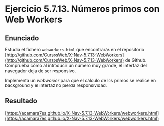 # Ejercicio 5.7.13. Números primos con Web Workers
## Enunciado
Estudia el fichero `webworkers.html` que encontrarás en el repositorio [http://github.com/CursosWeb/X-Nav-5.7.13-WebWorkers](http://github.com/CursosWeb/X-Nav-5.7.13-WebWorkers) de Github. Comprueba cómo al introducir un número muy grande, el interfaz del navegador deja de ser responsivo.

Implementa un _webworker_ para que el cálculo de los primos se realice en background y el interfaz no pierda responsividad.

## Resultado
[https://acamara7es.github.io/X-Nav-5.7.13-WebWorkers/webworkers.html](https://acamara7es.github.io/X-Nav-5.7.13-WebWorkers/webworkers.html)
